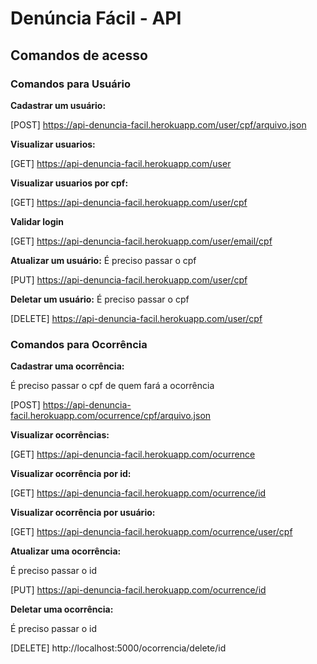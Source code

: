 # Denúncia Fácil - API

## Comandos de acesso
### Comandos para Usuário
**Cadastrar um usuário:**

[POST] https://api-denuncia-facil.herokuapp.com/user/cpf/arquivo.json

**Visualizar usuarios:**

[GET] https://api-denuncia-facil.herokuapp.com/user

**Visualizar usuarios por cpf:**

[GET] https://api-denuncia-facil.herokuapp.com/user/cpf

**Validar login**

[GET] https://api-denuncia-facil.herokuapp.com/user/email/cpf

**Atualizar um usuário:**
É preciso passar o cpf

[PUT] https://api-denuncia-facil.herokuapp.com/user/cpf


**Deletar um usuário:**
É preciso passar o cpf

[DELETE] https://api-denuncia-facil.herokuapp.com/user/cpf

### Comandos para Ocorrência
**Cadastrar uma ocorrência:**

É preciso passar o cpf de quem fará a ocorrência

[POST] https://api-denuncia-facil.herokuapp.com/ocurrence/cpf/arquivo.json

**Visualizar ocorrências:**

[GET] https://api-denuncia-facil.herokuapp.com/ocurrence

**Visualizar ocorrência por id:**

[GET] https://api-denuncia-facil.herokuapp.com/ocurrence/id

**Visualizar ocorrência por usuário:**

[GET] https://api-denuncia-facil.herokuapp.com/ocurrence/user/cpf

**Atualizar uma ocorrência:**

É preciso passar o id

[PUT] https://api-denuncia-facil.herokuapp.com/ocurrence/id

**Deletar uma ocorrência:**

É preciso passar o id

[DELETE] http://localhost:5000/ocorrencia/delete/id